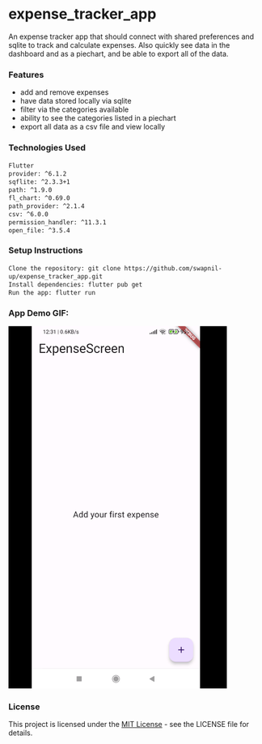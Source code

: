 # expense_tracker_app

An expense tracker app that should connect with shared preferences and sqlite to track and calculate expenses. Also quickly see data in the dashboard and as a piechart, and be able to export all of the data. 

### Features

- add and remove expenses
- have data stored locally via sqlite
- filter via the categories available
- ability to see the categories listed in a piechart
- export all data as a csv file and view locally

    

### Technologies Used

    Flutter
    provider: ^6.1.2
    sqflite: ^2.3.3+1
    path: ^1.9.0
    fl_chart: ^0.69.0
    path_provider: ^2.1.4
    csv: ^6.0.0
    permission_handler: ^11.3.1
    open_file: ^3.5.4

### Setup Instructions

    Clone the repository: git clone https://github.com/swapnil-up/expense_tracker_app.git
    Install dependencies: flutter pub get
    Run the app: flutter run

### App Demo GIF:

![expense tracker app demo](github_assets/expense_app_2.gif)

### License
This project is licensed under the [MIT License](LICENSE) - see the LICENSE file for details.